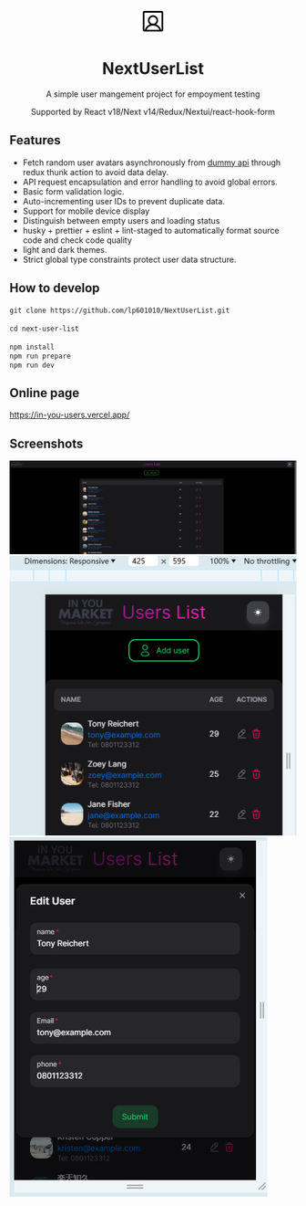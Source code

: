 <div align="center">
<img src="./public/logo.png" alt="icon"/>
<h1 align="center">NextUserList</h1>
A simple user mangement project for empoyment testing

Supported by React v18/Next v14/Redux/Nextui/react-hook-form

</div>

## Features

- Fetch random user avatars asynchronously from [dummy api](https://jsonplaceholder.typicode.com/users) through redux thunk action to avoid data delay.
- API request encapsulation and error handling to avoid global errors.
- Basic form validation logic.
- Auto-incrementing user IDs to prevent duplicate data.
- Support for mobile device display
- Distinguish between empty users and loading status
- husky + prettier + eslint + lint-staged to automatically format source code and check code quality
- light and dark themes.
- Strict global type constraints protect user data structure.

## How to develop

```shell
git clone https://github.com/lp601010/NextUserList.git

cd next-user-list

npm install
npm run prepare
npm run dev
```

## Online page

https://in-you-users.vercel.app/

## Screenshots

![cover](./public/pc.png)
![mobile](./public/mobile.png)
![modal](./public/modal.png)
